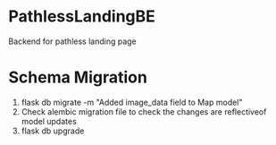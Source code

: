 # PathlessLandingBE
Backend for pathless landing page

# Schema Migration
1. flask db migrate -m "Added image_data field to Map model"
2. Check alembic migration file to check the changes are reflectiveof model updates
3. flask db upgrade
